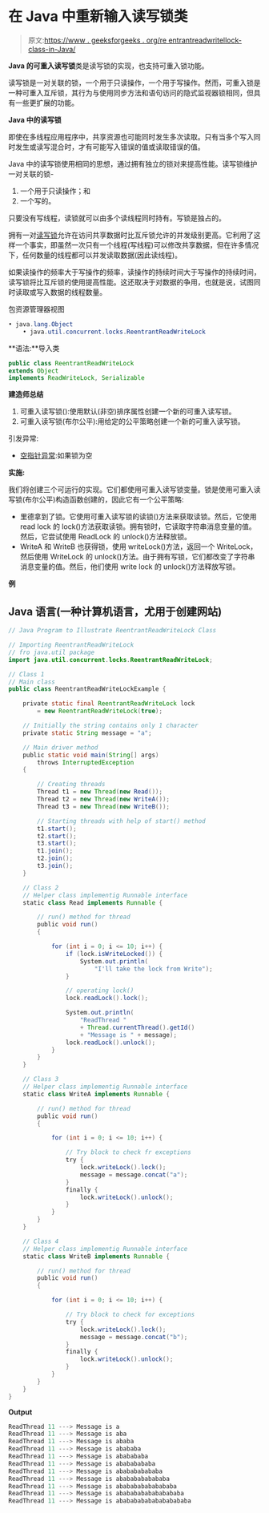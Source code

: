 # 在 Java 中重新输入读写锁类

> 原文:[https://www . geeksforgeeks . org/re entrantreadwritellock-class-in-Java/](https://www.geeksforgeeks.org/reentrantreadwritelock-class-in-java/)

**Java 的可重入读写锁**类是读写锁的实现，也支持可重入锁功能。

读写锁是一对关联的锁，一个用于只读操作，一个用于写操作。然而，可重入锁是一种可重入互斥锁，其行为与使用同步方法和语句访问的隐式监视器锁相同，但具有一些更扩展的功能。

**Java 中的读写锁**

即使在多线程应用程序中，共享资源也可能同时发生多次读取。只有当多个写入同时发生或读写混合时，才有可能写入错误的值或读取错误的值。

Java 中的读写锁使用相同的思想，通过拥有独立的锁对来提高性能。读写锁维护一对关联的锁-

1.  一个用于只读操作；和
2.  一个写的。

只要没有写线程，读锁就可以由多个读线程同时持有。写锁是独占的。

拥有一对[读写锁](https://www.geeksforgeeks.org/readwritelock-interface-in-java/)允许在访问共享数据时比互斥锁允许的并发级别更高。它利用了这样一个事实，即虽然一次只有一个线程(写线程)可以修改共享数据，但在许多情况下，任何数量的线程都可以并发读取数据(因此读线程)。

如果读操作的频率大于写操作的频率，读操作的持续时间大于写操作的持续时间，读写锁将比互斥锁的使用提高性能。这还取决于对数据的争用，也就是说，试图同时读取或写入数据的线程数量。

包资源管理器视图

```java
• java.lang.Object
    • java.util.concurrent.locks.ReentrantReadWriteLock
```

**语法:**导入类

```java
public class ReentrantReadWriteLock
extends Object
implements ReadWriteLock, Serializable
```

**建造师总结**

1.  可重入读写锁():使用默认(非空)排序属性创建一个新的可重入读写锁。
2.  可重入读写锁(布尔公平):用给定的公平策略创建一个新的可重入读写锁。

引发异常:

*   [空指针异常](https://www.geeksforgeeks.org/null-pointer-exception-in-java/):如果锁为空

**实施:**

我们将创建三个可运行的实现。它们都使用可重入读写锁变量。锁是使用可重入读写锁(布尔公平)构造函数创建的，因此它有一个公平策略:

*   里德拿到了锁。它使用可重入读写锁的读锁()方法来获取读锁。然后，它使用 read lock 的 lock()方法获取读锁。拥有锁时，它读取字符串消息变量的值。然后，它尝试使用 ReadLock 的 unlock()方法释放锁。
*   WriteA 和 WriteB 也获得锁，使用 writeLock()方法，返回一个 WriteLock，然后使用 WriteLock 的 unlock()方法。由于拥有写锁，它们都改变了字符串消息变量的值。然后，他们使用 write lock 的 unlock()方法释放写锁。

**例**

## Java 语言(一种计算机语言，尤用于创建网站)

```java
// Java Program to Illustrate ReentrantReadWriteLock Class

// Importing ReentrantReadWriteLock
// fro java.util package
import java.util.concurrent.locks.ReentrantReadWriteLock;

// Class 1
// Main class
public class ReentrantReadWriteLockExample {

    private static final ReentrantReadWriteLock lock
        = new ReentrantReadWriteLock(true);

    // Initially the string contains only 1 character
    private static String message = "a";

    // Main driver method
    public static void main(String[] args)
        throws InterruptedException
    {

        // Creating threads
        Thread t1 = new Thread(new Read());
        Thread t2 = new Thread(new WriteA());
        Thread t3 = new Thread(new WriteB());

        // Starting threads with help of start() method
        t1.start();
        t2.start();
        t3.start();
        t1.join();
        t2.join();
        t3.join();
    }

    // Class 2
    // Helper class implementig Runnable interface
    static class Read implements Runnable {

        // run() method for thread
        public void run()
        {

            for (int i = 0; i <= 10; i++) {
                if (lock.isWriteLocked()) {
                    System.out.println(
                        "I'll take the lock from Write");
                }

                // operating lock()
                lock.readLock().lock();

                System.out.println(
                    "ReadThread "
                    + Thread.currentThread().getId()
                    + "Message is " + message);
                lock.readLock().unlock();
            }
        }
    }

    // Class 3
    // Helper class implementig Runnable interface
    static class WriteA implements Runnable {

        // run() method for thread
        public void run()
        {

            for (int i = 0; i <= 10; i++) {

                // Try block to check fr exceptions
                try {
                    lock.writeLock().lock();
                    message = message.concat("a");
                }
                finally {
                    lock.writeLock().unlock();
                }
            }
        }
    }

    // Class 4
    // Helper class implementig Runnable interface
    static class WriteB implements Runnable {

        // run() method for thread
        public void run()
        {

            for (int i = 0; i <= 10; i++) {

                // Try block to check for exceptions
                try {
                    lock.writeLock().lock();
                    message = message.concat("b");
                }
                finally {
                    lock.writeLock().unlock();
                }
            }
        }
    }
}
```

**Output**

```java
ReadThread 11 ---> Message is a
ReadThread 11 ---> Message is aba
ReadThread 11 ---> Message is ababa
ReadThread 11 ---> Message is abababa
ReadThread 11 ---> Message is ababababa
ReadThread 11 ---> Message is abababababa
ReadThread 11 ---> Message is ababababababa
ReadThread 11 ---> Message is abababababababa
ReadThread 11 ---> Message is ababababababababa
ReadThread 11 ---> Message is abababababababababa
ReadThread 11 ---> Message is ababababababababababa
```